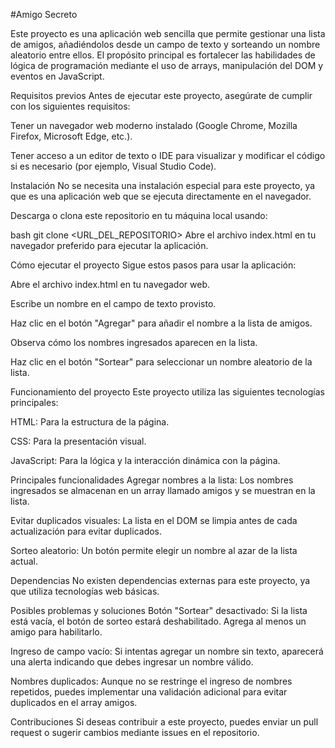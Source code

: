 #Amigo Secreto

Este proyecto es una aplicación web sencilla que permite gestionar una lista de amigos, añadiéndolos desde un campo de texto y sorteando un nombre aleatorio entre ellos. El propósito principal es fortalecer las habilidades de lógica de programación mediante el uso de arrays, manipulación del DOM y eventos en JavaScript.

Requisitos previos
Antes de ejecutar este proyecto, asegúrate de cumplir con los siguientes requisitos:

Tener un navegador web moderno instalado (Google Chrome, Mozilla Firefox, Microsoft Edge, etc.).

Tener acceso a un editor de texto o IDE para visualizar y modificar el código si es necesario (por ejemplo, Visual Studio Code).

Instalación
No se necesita una instalación especial para este proyecto, ya que es una aplicación web que se ejecuta directamente en el navegador.

Descarga o clona este repositorio en tu máquina local usando:

bash
git clone <URL_DEL_REPOSITORIO>
Abre el archivo index.html en tu navegador preferido para ejecutar la aplicación.

Cómo ejecutar el proyecto
Sigue estos pasos para usar la aplicación:

Abre el archivo index.html en tu navegador web.

Escribe un nombre en el campo de texto provisto.

Haz clic en el botón "Agregar" para añadir el nombre a la lista de amigos.

Observa cómo los nombres ingresados aparecen en la lista.

Haz clic en el botón "Sortear" para seleccionar un nombre aleatorio de la lista.

Funcionamiento del proyecto
Este proyecto utiliza las siguientes tecnologías principales:

HTML: Para la estructura de la página.

CSS: Para la presentación visual.

JavaScript: Para la lógica y la interacción dinámica con la página.

Principales funcionalidades
Agregar nombres a la lista: Los nombres ingresados se almacenan en un array llamado amigos y se muestran en la lista.

Evitar duplicados visuales: La lista en el DOM se limpia antes de cada actualización para evitar duplicados.

Sorteo aleatorio: Un botón permite elegir un nombre al azar de la lista actual.

Dependencias
No existen dependencias externas para este proyecto, ya que utiliza tecnologías web básicas.

Posibles problemas y soluciones
Botón "Sortear" desactivado: Si la lista está vacía, el botón de sorteo estará deshabilitado. Agrega al menos un amigo para habilitarlo.

Ingreso de campo vacío: Si intentas agregar un nombre sin texto, aparecerá una alerta indicando que debes ingresar un nombre válido.

Nombres duplicados: Aunque no se restringe el ingreso de nombres repetidos, puedes implementar una validación adicional para evitar duplicados en el array amigos.

Contribuciones
Si deseas contribuir a este proyecto, puedes enviar un pull request o sugerir cambios mediante issues en el repositorio.
